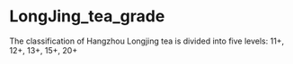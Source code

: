 # LongJing_tea_grade
The classification of Hangzhou Longjing tea is divided into five levels: 11+, 12+, 13+, 15+, 20+
